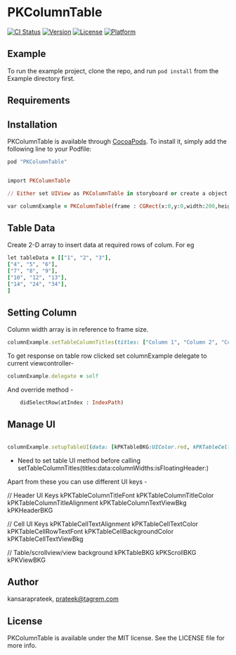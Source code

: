 # PKColumnTable

[![CI Status](http://img.shields.io/travis/kansaraprateek/PKColumnTable.svg?style=flat)](https://travis-ci.org/kansaraprateek/PKColumnTable)
[![Version](https://img.shields.io/cocoapods/v/PKColumnTable.svg?style=flat)](http://cocoapods.org/pods/PKColumnTable)
[![License](https://img.shields.io/cocoapods/l/PKColumnTable.svg?style=flat)](http://cocoapods.org/pods/PKColumnTable)
[![Platform](https://img.shields.io/cocoapods/p/PKColumnTable.svg?style=flat)](http://cocoapods.org/pods/PKColumnTable)

## Example

To run the example project, clone the repo, and run `pod install` from the Example directory first.

## Requirements

## Installation

PKColumnTable is available through [CocoaPods](http://cocoapods.org). To install
it, simply add the following line to your Podfile:

```ruby
pod "PKColumnTable"
```

```ruby

import PKColumnTable

// Either set UIView as PKColumnTable in storyboard or create a object and add as subview.

var columnExample = PKColumnTable(frame : CGRect(x:0,y:0,width:200,height:200))

```

## Table Data 

Create 2-D array to insert data at required rows of colum. For eg

```ruby
let tableData = [["1", "2", "3"],
["4", "5", "6"],
["7", "8", "9"],
["10", "12", "13"],
["14", "24", "34"],
]
```

## Setting Column 

Column width array is in reference to frame size.

```ruby
columnExample.setTableColumnTitles(titles: ["Column 1", "Column 2", "Column 3"], data: tableData as NSArray, columnWidths: [0.3, 0.3 , 0.4], isFloatingHeader: true)

```

To get response on table row clicked set columnExample delegate to current viewcontroller- 

```ruby
columnExample.delegate = self

```

And override method - 

```ruby
    didSelectRow(atIndex : IndexPath)
```

## Manage UI

```ruby

columnExample.setupTableUI(data: [kPKTableBKG:UIColor.red, kPKTableCellBackgroundColor: UIColor.red])
```

* Need to set table UI method before calling  setTableColumnTitles(titles:data:columnWidths:isFloatingHeader:)

Apart from these you can use different UI keys -

// Header UI Keys
kPKTableColumnTitleFont
kPKTableColumnTitleColor
kPKTableColumnTitleAlignment
kPKTableColumnTextViewBkg
kPKHeaderBKG

// Cell UI Keys
kPKTableCellTextAlignment
kPKTableCellTextColor
kPKTableCellRowTextFont
kPKTableCellBackgroundColor
kPKTableCellTextViewBkg

// Table/scrollview/view background
kPKTableBKG
kPKScrollBKG
kPKViewBKG

## Author

kansaraprateek, prateek@tagrem.com

## License

PKColumnTable is available under the MIT license. See the LICENSE file for more info.
